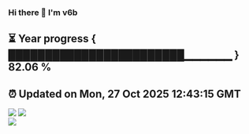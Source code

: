 ### Hi there 👋  I'm v6b  
⏳ Year progress { ████████████████████████▁▁▁▁▁▁ } 82.06 %
---
⏰ Updated on Mon, 27 Oct 2025 12:43:15 GMT
---
![](https://github-readme-stats.vercel.app/api?username=v6b&bg_color=30,e96443,904e95&title_color=fff&text_color=fff&layout=compact)
![](https://github-readme-stats.vercel.app/api/top-langs/?username=v6b&layout=compact&bg_color=30,e96443,904e95&title_color=fff&text_color=fff)  
![](https://gcore.jsdelivr.net/gh/v6b/v6b@main/assets/github-contribution-grid-snake.svg)

